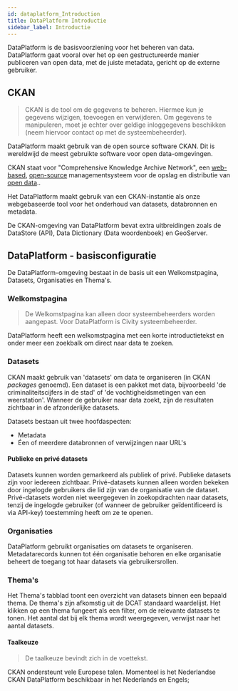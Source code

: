 ```yaml
---
id: dataplatform_Introduction
title: DataPlatform Introductie
sidebar_label: Introductie
---
```


DataPlatform is de basisvoorziening voor het beheren van data. DataPlatform gaat vooral over het op een gestructureerde manier publiceren van open data, met de juiste metadata, gericht op de externe gebruiker.

## CKAN

> CKAN is de tool om de gegevens te beheren. Hiermee kun je gegevens wijzigen, toevoegen en verwijderen. Om gegevens te manipuleren, moet je echter over geldige inloggegevens beschikken (neem hiervoor contact op met de systeembeheerder).

DataPlatform maakt gebruik van de open source software CKAN. Dit is wereldwijd de meest gebruikte software voor open data-omgevingen.

CKAN staat voor "Comprehensive Knowledge Archive Network", een <a href="https://en.wikipedia.org/wiki/Web_application" target="_blank">web-based</a>, <a href="https://en.wikipedia.org/wiki/Open-source_software" target="_blank">open-source</a> managementsysteem voor de opslag en distributie van <a href="https://en.wikipedia.org/wiki/Open_data" target="_blank">open data</a>..

Het DataPlatform maakt gebruik van een CKAN-instantie als onze webgebaseerde tool voor het onderhoud van datasets, databronnen en metadata.

<!-- De CKAN-instantie is te vinden op <a href="https://ckan-dataplatform-nl.dataplatform.nl/" target="_blank">ckan-dataplatform-nl.dataplatform.nl</a>. -->

De CKAN-omgeving van DataPlatform bevat extra uitbreidingen zoals de DataStore (API), Data Dictionary (Data woordenboek) en GeoServer.

## DataPlatform - basisconfiguratie

De DataPlatform-omgeving bestaat in de basis uit een Welkomstpagina, Datasets, Organisaties en Thema's.

### Welkomstpagina

> De Welkomstpagina kan alleen door systeembeheerders worden aangepast. Voor DataPlatform is Civity systeembeheerder.

DataPlatform heeft een welkomstpagina met een korte introductietekst en onder meer een zoekbalk om direct naar data te zoeken.

### Datasets

CKAN maakt gebruik van 'datasets' om data te organiseren (in CKAN _packages_ genoemd). Een dataset is een pakket met data, bijvoorbeeld 'de criminaliteitscijfers in de stad' of 'de vochtigheidsmetingen van een weerstation'. Wanneer de gebruiker naar data zoekt, zijn de resultaten zichtbaar in de afzonderlijke datasets.

Datasets bestaan uit twee hoofdaspecten:

- Metadata
- Éen of meerdere databronnen of verwijzingen naar URL's

#### Publieke en privé datasets

Datasets kunnen worden gemarkeerd als publiek of privé. Publieke datasets zijn voor iedereen zichtbaar. Privé-datasets kunnen alleen worden bekeken door ingelogde gebruikers die lid zijn van de organisatie van de dataset. Privé-datasets worden niet weergegeven in zoekopdrachten naar datasets, tenzij de ingelogde gebruiker (of wanneer de gebruiker geïdentificeerd is via API-key) toestemming heeft om ze te openen.

### Organisaties

DataPlatform gebruikt organisaties om datasets te organiseren. Metadatarecords kunnen tot één organisatie behoren en elke organisatie beheert de toegang tot haar datasets via gebruikersrollen.

### Thema's

Het Thema's tabblad toont een overzicht van datasets binnen een bepaald thema. De thema's zijn afkomstig uit de DCAT standaard waardelijst. Het klikken op een thema fungeert als een filter, om de relevante datasets te tonen. Het aantal dat bij elk thema wordt weergegeven, verwijst naar het aantal datasets.

<!-- ### Overige opties en instellingen

Verschilt per klant. -->

#### Taalkeuze

> De taalkeuze bevindt zich in de voettekst.

CKAN ondersteunt vele Europese talen. Momenteel is het Nederlandse CKAN DataPlatform beschikbaar in het Nederlands en Engels;
